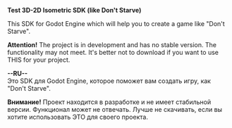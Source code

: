 <b>Test 3D-2D Isometric SDK (like Don't Starve)</b>

This SDK for Godot Engine which will help you to create a game like "Don't Starve".

<b>Attention!</b> 
The project is in development and has no stable version. The functionality may not meet. It's better not to download if you want to use THIS for your project.

<b>--RU--</b></br>
Это SDK для Godot Engine, которое поможет вам создать игру, как "Don't Starve".

<b>Внимание!</b> 
Проект находится в разработке и не имеет стабильной версии. Функционал может не отвечать. Лучше не скачивать, если вы хотите использовать ЭТО для своего проекта. 
